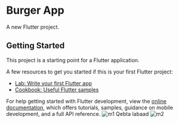 # Burger App

A new Flutter project.

## Getting Started

This project is a starting point for a Flutter application.

A few resources to get you started if this is your first Flutter project:

- [Lab: Write your first Flutter app](https://docs.flutter.dev/get-started/codelab)
- [Cookbook: Useful Flutter samples](https://docs.flutter.dev/cookbook)

For help getting started with Flutter development, view the
[online documentation](https://docs.flutter.dev/), which offers tutorials,
samples, guidance on mobile development, and a full API reference.
![m1](https://user-images.githubusercontent.com/124368640/216631488-b0455341-8f28-4f05-af45-e902fc5d3965.png)
Qebta labaad
![m2](https://user-images.githubusercontent.com/124368640/216632739-4c508e64-1c3a-43a4-97d3-ffa67347565e.png)
